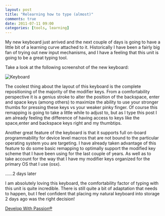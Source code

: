 ```yaml
---
layout: post
title: "Relearning how to type (almost)"
comments: true
date: 2011-07-11 09:00
categories: [tools, learning]
---
```

My new keyboard just arrived and the next couple of days is going to have a little bit of a learning curve attached to it. Historically I have been a fairly big fan of trying out new input mechanisms, and I have a feeling that this unit is going to be a great typing tool.  

Take a look at the following screenshot of the new keyboard:  

![Keyboard](http://www.kinesis-ergo.com/images/kb_adv-pro_met720x471.jpg)

The coolest thing about the layout of this keyboard is the complete repositioning of the majority of the modifier keys. From a comfortability perspective it is a genius stroke to alter the position of the backspace, enter and space keys (among others) to maximize the ability to use your stronger thumbs for pressing these keys vs your weaker pinky finger. Of course this remapping is going to take a little while to adjust to, but as I type this post I am already  feeling the difference of having access to keys like the space,enter and backspace keys right and my thumbtips.  

Another great feature of the keyboard is that it supports full on-board programmability for device level macros that are not bound to the particular operating system you are targeting. I have already taken advantage of this feature to do some basic remapping to optimally support the modified key scheme that I have been using for the last couple of years. As well as to take account for the way that I have my modifier keys organized for the primary OS that I use (osx).  

......2 days later  

I am absolutely loving this keyboard, the comfortability factor of typing with this unit is quite incredible. There is still quite a bit of adaptation that needs to happen, but I feel confident that placing my natural keyboard into storage 2 days ago was the right decision!  

[Develop With Passion®](http://www.developwithpassion.com)
